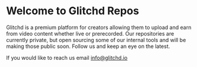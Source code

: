 # Welcome to Glitchd Repos

Glitchd is a premium platform for creators allowing them to upload and earn from video content whether live
or prerecorded. Our repositories are currently private, but open sourcing some of our internal tools and
will be making those public soon. Follow us and keep an eye on the latest.

If you would like to reach us email info@glitchd.io
